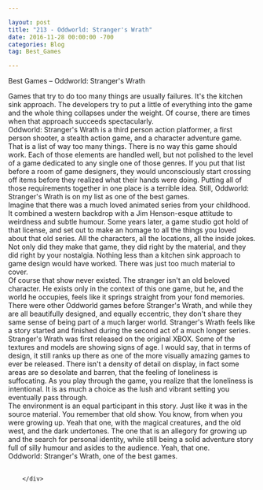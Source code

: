 ```yaml
---

layout: post  
title: "213 - Oddworld: Stranger's Wrath"  
date: 2016-11-28 00:00:00 -700  
categories: Blog  
tag: Best_Games

---
```


Best Games – Oddworld: Stranger's Wrath  
  
  
Games that try to do too many things are usually failures. It's the kitchen sink approach. The developers try to put a little of everything into the game and the whole thing collapses under the weight. Of course, there are times when that approach succeeds spectacularly.  
Oddworld: Stranger's Wrath is a third person action platformer, a first person shooter, a stealth action game, and a character adventure game. That is a list of way too many things. There is no way this game should work. Each of those elements are handled well, but not polished to the level of a game dedicated to any single one of those genres. If you put that list before a room of game designers, they would unconsciously start crossing off items before they realized what their hands were doing. Putting all of those requirements together in one place is a terrible idea. Still, Oddworld: Stranger's Wrath is on my list as one of the best games.  
Imagine that there was a much loved animated series from your childhood. It combined a western backdrop with a Jim Henson-esque attitude to weirdness and subtle humour. Some years later, a game studio got hold of that license, and set out to make an homage to all the things you loved about that old series. All the characters, all the locations, all the inside jokes. Not only did they make that game, they did right by the material, and they did right by your nostalgia. Nothing less than a kitchen sink approach to game design would have worked. There was just too much material to cover.  
Of course that show never existed. The stranger isn't an old beloved character. He exists only in the context of this one game, but he, and the world he occupies, feels like it springs straight from your fond memories.  
There were other Oddworld games before Stranger's Wrath, and while they are all beautifully designed, and equally eccentric, they don't share they same sense of being part of a much larger world. Stranger's Wrath feels like a story started and finished during the second act of a much longer series.  
Stranger's Wrath was first released on the original XBOX. Some of the textures and models are showing signs of age. I would say, that in terms of design, it still ranks up there as one of the more visually amazing games to ever be released. There isn't a density of detail on display, in fact some areas are so desolate and barren, that the feeling of loneliness is suffocating. As you play through the game, you realize that the loneliness is intentional. It is as much a choice as the lush and vibrant setting you eventually pass through.  
The environment is an equal participant in this story. Just like it was in the source material. You remember that old show. You know, from when you were growing up. Yeah that one, with the magical creatures, and the old west, and the dark undertones. The one that is an allegory for growing up and the search for personal identity, while still being a solid adventure story full of silly humour and asides to the audience. Yeah, that one.  
Oddworld: Stranger's Wrath, one of the best games.    
 

```
    </div>
    
```